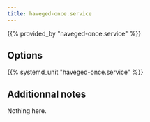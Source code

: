 ```yaml
---
title: haveged-once.service
---
```


{{% provided_by "haveged-once.service" %}}

## Options

{{% systemd_unit "haveged-once.service" %}}

## Additionnal notes

Nothing here.